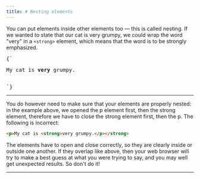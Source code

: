 ```yaml
---
title: # Nesting elements
---
```


<CodePen>

You can put elements inside other elements too — this is called nesting. If we
wanted to state that our cat is very grumpy, we could wrap the word "very" in a
`<strong>` element, which means that the word is to be strongly emphasized.

<pre data-lang='html'>
{`
<p>My cat is <strong>very</strong> grumpy.</p>
`}
</pre>

</CodePen>

---

You do however need to make sure that your elements are properly nested: in the
example above, we opened the p element first, then the strong element, therefore
we have to close the strong element first, then the p. The following is
incorrect:

```html
<p>My cat is <strong>very grumpy.</p></strong>
```

The elements have to open and close correctly, so they are clearly inside or
outside one another. If they overlap like above, then your web browser will try
to make a best guess at what you were trying to say, and you may well get
unexpected results. So don't do it!

---

